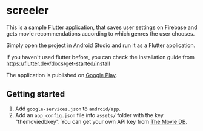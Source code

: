 # screeler

This is a sample Flutter application, that saves user settings on Firebase and gets movie recommendations according to which genres the user chooses.

Simply open the project in Android Studio and run it as a Flutter application.

If you haven't used flutter before, you can check the installation guide from https://flutter.dev/docs/get-started/install

The application is published on [Google Play](https://play.google.com/store/apps/details?id=com.omedacore.screeler).

## Getting started
1. Add `google-services.json` to `android/app`.
2. Add an `app_config.json` file into `assets/` folder with the key "themoviedbkey". You can get your own API key from [The Movie DB](https://www.themoviedb.org/documentation/api).
